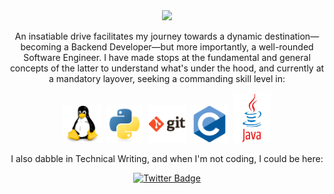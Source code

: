 <div id="header" align="center">
  <img src="https://media.giphy.com/media/M9gbBd9nbDrOTu1Mqx/giphy.gif" width="100"/>

An insatiable drive facilitates my journey towards a dynamic destination—becoming a Backend Developer—but more importantly, a well-rounded Software Engineer. 
I have made stops at the fundamental and general concepts of the latter to understand what's under the hood, and currently at a mandatory layover, seeking a commanding skill level in:

  <img src="https://github.com/devicons/devicon/blob/master/icons/linux/linux-original.svg" title="Linux" alt="Linux" width="60" height="60"/>&nbsp;
  <img src="https://github.com/devicons/devicon/blob/master/icons/python/python-original.svg" title="Python" alt="Python" width="60" height="60"/>&nbsp;
  <img src="https://github.com/devicons/devicon/blob/master/icons/git/git-original-wordmark.svg" title="Git" alt="Git" width="60" height="60"/>&nbsp;
  <img src="https://github.com/devicons/devicon/blob/master/icons/c/c-original.svg" title="C" alt="C" width="60" height="60"/>&nbsp;
  <img src="https://github.com/devicons/devicon/blob/master/icons/java/java-original-wordmark.svg" title="Java" alt="Java" width="60" height="80"/>

I also dabble in Technical Writing, and when I'm not coding, I could be here:

  <a href="https://twitter.com/CheezaramOkeke">
    <img src="https://img.shields.io/badge/Twitter-blue?style=for-the-badge&logo=twitter&logoColor=white" alt="Twitter Badge"/>
  </a>
</div>

<!---
chee-zaram/chee-zaram is a ✨ special ✨ repository because its `README.md` (this file) appears on your GitHub profile.
You can click the Preview link to take a look at your changes.
--->
